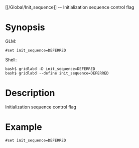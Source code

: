 [[/Global/Init_sequence]] -- Initialization sequence control flag

# Synopsis

GLM:

~~~
#set init_sequence=DEFERRED
~~~

Shell:

~~~
bash$ gridlabd -D init_sequence=DEFERRED
bash$ gridlabd --define init_sequence=DEFERRED
~~~

# Description

Initialization sequence control flag

# Example

~~~
#set init_sequence=DEFERRED
~~~

